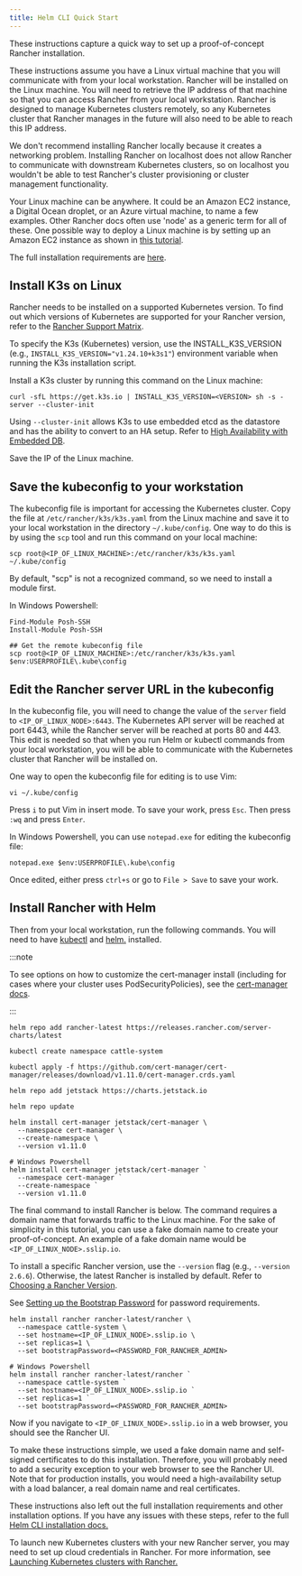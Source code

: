```yaml
---
title: Helm CLI Quick Start
---
```


<head>
  <link rel="canonical" href="https://ranchermanager.docs.rancher.com/getting-started/quick-start-guides/deploy-rancher-manager/helm-cli"/>
</head>

These instructions capture a quick way to set up a proof-of-concept Rancher installation.

These instructions assume you have a Linux virtual machine that you will communicate with from your local workstation. Rancher will be installed on the Linux machine. You will need to retrieve the IP address of that machine so that you can access Rancher from your local workstation. Rancher is designed to manage Kubernetes clusters remotely, so any Kubernetes cluster that Rancher manages in the future will also need to be able to reach this IP address.

We don't recommend installing Rancher locally because it creates a networking problem. Installing Rancher on localhost does not allow Rancher to communicate with downstream Kubernetes clusters, so on localhost you wouldn't be able to test Rancher's cluster provisioning or cluster management functionality.

Your Linux machine can be anywhere. It could be an Amazon EC2 instance, a Digital Ocean droplet, or an Azure virtual machine, to name a few examples. Other Rancher docs often use 'node' as a generic term for all of these. One possible way to deploy a Linux machine is by setting up an Amazon EC2 instance as shown in [this tutorial](../../../how-to-guides/new-user-guides/infrastructure-setup/nodes-in-amazon-ec2.md).

The full installation requirements are [here](../../installation-and-upgrade/installation-requirements/installation-requirements.md).


## Install K3s on Linux

Rancher needs to be installed on a supported Kubernetes version. To find out which versions of Kubernetes are supported for your Rancher version, refer to the [Rancher Support Matrix](https://www.suse.com/suse-rancher/support-matrix/all-supported-versions/).

To specify the K3s (Kubernetes) version, use the INSTALL_K3S_VERSION (e.g., `INSTALL_K3S_VERSION="v1.24.10+k3s1"`) environment variable when running the K3s installation script.

Install a K3s cluster by running this command on the Linux machine:

```
curl -sfL https://get.k3s.io | INSTALL_K3S_VERSION=<VERSION> sh -s - server --cluster-init
```

Using `--cluster-init` allows K3s to use embedded etcd as the datastore and has the ability to convert to an HA setup. Refer to [High Availability with Embedded DB](https://rancher.com/docs/k3s/latest/en/installation/ha-embedded/).

Save the IP of the Linux machine.

## Save the kubeconfig to your workstation

The kubeconfig file is important for accessing the Kubernetes cluster. Copy the file at `/etc/rancher/k3s/k3s.yaml` from the Linux machine and save it to your local workstation in the directory `~/.kube/config`. One way to do this is by using the `scp` tool and run this command on your local machine:

<Tabs>
<TabItem value="Mac and Linux">

```
scp root@<IP_OF_LINUX_MACHINE>:/etc/rancher/k3s/k3s.yaml ~/.kube/config
```

</TabItem>
<TabItem value="Windows">

By default, "scp" is not a recognized command, so we need to install a module first.

In Windows Powershell:

```
Find-Module Posh-SSH
Install-Module Posh-SSH

## Get the remote kubeconfig file
scp root@<IP_OF_LINUX_MACHINE>:/etc/rancher/k3s/k3s.yaml $env:USERPROFILE\.kube\config
```

</TabItem>
</Tabs>

## Edit the Rancher server URL in the kubeconfig

In the kubeconfig file, you will need to change the value of the `server` field to `<IP_OF_LINUX_NODE>:6443`. The Kubernetes API server will be reached at port 6443, while the Rancher server will be reached at ports 80 and 443. This edit is needed so that when you run Helm or kubectl commands from your local workstation, you will be able to communicate with the Kubernetes cluster that Rancher will be installed on.

<Tabs>
<TabItem value="Mac and Linux">

One way to open the kubeconfig file for editing is to use Vim:

```
vi ~/.kube/config
```

Press `i` to put Vim in insert mode. To save your work, press `Esc`. Then press `:wq` and press `Enter`.


</TabItem>
<TabItem value="Windows">

In Windows Powershell, you can use `notepad.exe` for editing the kubeconfig file:

```
notepad.exe $env:USERPROFILE\.kube\config
```

Once edited, either press `ctrl+s` or go to `File > Save` to save your work.

</TabItem>
</Tabs>

## Install Rancher with Helm

Then from your local workstation, run the following commands. You will need to have [kubectl](https://kubernetes.io/docs/tasks/tools/#kubectl) and [helm.](https://helm.sh/docs/intro/install/) installed.

:::note

To see options on how to customize the cert-manager install (including for cases where your cluster uses PodSecurityPolicies), see the [cert-manager docs](https://artifacthub.io/packages/helm/cert-manager/cert-manager#configuration).

:::

```
helm repo add rancher-latest https://releases.rancher.com/server-charts/latest

kubectl create namespace cattle-system

kubectl apply -f https://github.com/cert-manager/cert-manager/releases/download/v1.11.0/cert-manager.crds.yaml

helm repo add jetstack https://charts.jetstack.io

helm repo update

helm install cert-manager jetstack/cert-manager \
  --namespace cert-manager \
  --create-namespace \
  --version v1.11.0

# Windows Powershell
helm install cert-manager jetstack/cert-manager `
  --namespace cert-manager `
  --create-namespace `
  --version v1.11.0
```

The final command to install Rancher is below. The command requires a domain name that forwards traffic to the Linux machine. For the sake of simplicity in this tutorial, you can use a fake domain name to create your proof-of-concept. An example of a fake domain name would be `<IP_OF_LINUX_NODE>.sslip.io`.

To install a specific Rancher version, use the `--version` flag (e.g., `--version 2.6.6`). Otherwise, the latest Rancher is installed by default. Refer to [Choosing a Rancher Version](../../installation-and-upgrade/resources/choose-a-rancher-version.md).

See [Setting up the Bootstrap Password](../../installation-and-upgrade/resources/bootstrap-password.md#password-requirements) for password requirements.

```
helm install rancher rancher-latest/rancher \
  --namespace cattle-system \
  --set hostname=<IP_OF_LINUX_NODE>.sslip.io \
  --set replicas=1 \
  --set bootstrapPassword=<PASSWORD_FOR_RANCHER_ADMIN>

# Windows Powershell
helm install rancher rancher-latest/rancher `
  --namespace cattle-system `
  --set hostname=<IP_OF_LINUX_NODE>.sslip.io `
  --set replicas=1 `
  --set bootstrapPassword=<PASSWORD_FOR_RANCHER_ADMIN>
```

Now if you navigate to `<IP_OF_LINUX_NODE>.sslip.io` in a web browser, you should see the Rancher UI.

To make these instructions simple, we used a fake domain name and self-signed certificates to do this installation. Therefore, you will probably need to add a security exception to your web browser to see the Rancher UI. Note that for production installs, you would need a high-availability setup with a load balancer, a real domain name and real certificates.

These instructions also left out the full installation requirements and other installation options. If you have any issues with these steps, refer to the full [Helm CLI installation docs.](../../installation-and-upgrade/install-upgrade-on-a-kubernetes-cluster/install-upgrade-on-a-kubernetes-cluster.md)

To launch new Kubernetes clusters with your new Rancher server, you may need to set up cloud credentials in Rancher. For more information, see [Launching Kubernetes clusters with Rancher.](../../../how-to-guides/new-user-guides/launch-kubernetes-with-rancher/launch-kubernetes-with-rancher.md)
